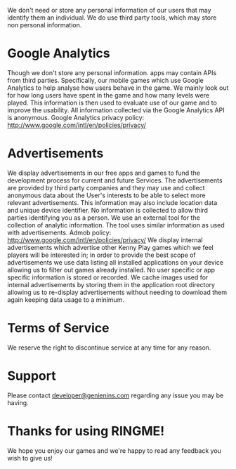 We don't need or store any personal information of our users that may identify them an individual. We do use third party tools, which may store non personal information.

# Google Analytics
Though we don't store any personal information. apps may contain APIs from third parties. Specifically, our mobile games which use Google Analytics to help analyse how users behave in the game. We mainly look out for how long users have spent in the game and how many levels were played. This information is then used to evaluate use of our game and to improve the usability. All information collected via the Google Analytics API is anonymous.
Google Analytics privacy policy: http://www.google.com/intl/en/policies/privacy/

# Advertisements
We display advertisements in our free apps and games to fund the development process for current and future Services. The advertisements are provided by third party companies and they may use and collect anonymous data about the User's interests to be able to select more relevant advertisements. This information may also include location data and unique device identifier. No information is collected to allow third parties identifying you as a person.
We use an external tool for the collection of analytic information. The tool uses similar information as used with advertisements.
Admob policy: http://www.google.com/intl/en/policies/privacy/
We display internal advertisements which advertise other Kenny Play games which we feel players will be interested in; in order to provide the best scope of advertisements we use data listing all installed applications on your device allowing us to filter out games already installed. No user specific or app specific information is stored or recorded.
We cache images used for internal advertisements by storing them in the application root directory allowing us to re-display advertisements without needing to download them again keeping data usage to a minimum.

# Terms of Service
We reserve the right to discontinue service at any time for any reason.

# Support
Please contact developer@genienins.com regarding any issue you may be having.

# Thanks for using RINGME!
We hope you enjoy our games and we're happy to read any feedback you wish to give us!
